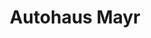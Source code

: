 ---
title: "Autohaus Mayr"
url: /neukirchen-am-grossvenediger/autohaus-mayr/
shop: Autowerkstatt
---